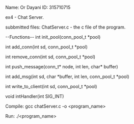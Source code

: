 Name: Or Dayani
ID: 315710715

ex4 - Chat Server.

subbmitted files:
ChatServer.c - the c file of the program.

 --Functions--
int init_pool(conn_pool_t *pool)

int add_conn(int sd, conn_pool_t *pool)

int remove_conn(int sd, conn_pool_t *pool)

int push_message(conn_t* node, int len, char* buffer)

int add_msg(int sd, char *buffer, int len, conn_pool_t *pool)

int write_to_client(int sd, conn_pool_t *pool)

void intHandler(int SIG_INT)

Compile:   gcc chatServer.c -o <program_name>

Run: ./<program_name>
